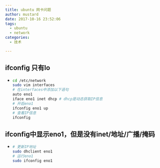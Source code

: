 ```yaml
---
title: ubuntu 网卡问题
author: mustard
date: 2017-10-16 23:52:06
tags:
  - ubuntu
  - network
categories:
  - 技术

---
```


## ifconfig 只有lo

* ```bash
  cd /etc/network
  sudo vim interfaces
  # 在interfaces中添加以下语句
  auto eno1
  iface eno1 inet dhcp # dhcp是动态获取IP信息
  # 开启eno1 
  ifconfig eno1 up 
  # 查看IP信息
  ifconfig
  ```

## ifconfig中显示eno1，但是没有inet/地址/广播/掩码

* ```bash
  # 更新IP地址
  sudo dhclient eno1
  # 运行eno1
  sudo ifconfig eno1
  ```

  ​